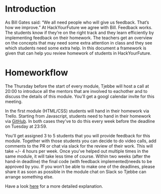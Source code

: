 # Introduction

As Bill Gates said: “We all need people who will give us feedback. That’s how we improve.” At HackYourFuture we agree with Bill. Feedback works. 
The students know if they’re on the right track and they learn efficiently by implementing feedback on their homework. 
The teachers get an overview on the concepts that may need some extra attention in class and they see which students need some extra help. 
In this document a framework is given that can help you review homework of students in HackYourFuture. 


# Homeworkflow 
The Thursday before the start of every module, Tjebbe will host a call at 20:00 to introduce all the mentors that are involved to eachother and to discuss the details of this module. You'll get a googl calendar invite for this meeting.

In the first module (HTML/CSS) students will hand in their homework via Trello. Starting from Javascript, students need to hand in their homework via [GitHub](https://github.com/HackYourHomework). In both cases they've to do this every week before the deadline on Tuesday at 23:59.

You'll get assigned 3 to 5 students that you will provide feedback for this module. Together with those students you can decide to do video calls, add comments to the PR or chat via slack for the review of their work. This will take +/- 4 hours per week. Once you’ve helped out multiple times in the same module, it will  take less time of course. Within two weeks (after the hand-in deadline) the final code (with feedback implemented)needs to be approved by you. If you won’t be able to make one of the deadlines, please share it as soon as possible in the module chat on Slack so Tjebbe can arrange something else. 

Have a look [here](./review-guide.md) for a more detailed explanation.
